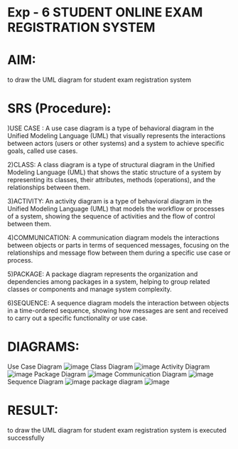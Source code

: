 # Exp - 6 STUDENT ONLINE EXAM REGISTRATION SYSTEM
# AIM:
to draw the UML diagram for student exam registration system
# SRS (Procedure):
)USE CASE : A use case diagram is a type of behavioral diagram in the Unified Modeling Language (UML) that visually represents the interactions between actors (users or other systems) and a system to achieve specific goals, called use cases.

2)CLASS: A class diagram is a type of structural diagram in the Unified Modeling Language (UML) that shows the static structure of a system by representing its classes, their attributes, methods (operations), and the relationships between them.

3)ACTIVITY: An activity diagram is a type of behavioral diagram in the Unified Modeling Language (UML) that models the workflow or processes of a system, showing the sequence of activities and the flow of control between them.

4)COMMUNICATION: A communication diagram models the interactions between objects or parts in terms of sequenced messages, focusing on the relationships and message flow between them during a specific use case or process.

5)PACKAGE: A package diagram represents the organization and dependencies among packages in a system, helping to group related classes or components and manage system complexity.

6)SEQUENCE: A sequence diagram models the interaction between objects in a time-ordered sequence, showing how messages are sent and received to carry out a specific functionality or use case.
# DIAGRAMS:
Use Case Diagram
![image](https://github.com/user-attachments/assets/5cde409f-f68a-4edd-945c-b4553eecda06)
 Class Diagram
![image](https://github.com/user-attachments/assets/a978b123-55a1-41ba-84c8-f744780265e8)
 Activity Diagram
![image](https://github.com/user-attachments/assets/b18e5f77-b771-4f80-9470-b623ac5a371b)
 Package Diagram
![image](https://github.com/user-attachments/assets/a46faf66-5c39-4f50-8fcf-8f4d0316a3b9)
 Communication Diagram
![image](https://github.com/user-attachments/assets/3d6afd02-3b54-48dd-bce1-4723fcd66973)
 Sequence Diagram
![image](https://github.com/user-attachments/assets/8f687ae7-3fa3-472b-9169-8faa7e91274b)
package diagram
![image](https://github.com/user-attachments/assets/bc23a73d-5c05-4e3b-9c0a-57a0349944be)
# RESULT:
to draw the UML diagram for student exam registration system is executed successfully
